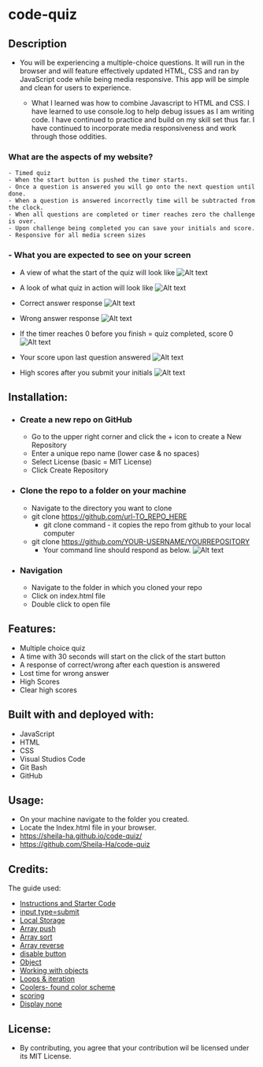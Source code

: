 # code-quiz

## Description
  - You will be experiencing a multiple-choice questions. It will run in the browser and will feature effectively updated HTML, CSS and ran by JavaScript code while being media responsive. This app will be simple and clean for users to experience.

    * What I learned was how to combine Javascript to HTML and CSS. I have learned to use console.log to help debug issues as I am writing code. I have continued to practice and build on my skill set thus far. I have continued to incorporate media responsiveness and work through those oddities.

  ### What are the aspects of my website?
    - Timed quiz
    - When the start button is pushed the timer starts.
    - Once a question is answered you will go onto the next question until done.
    - When a question is answered incorrectly time will be subtracted from the clock.
    - When all questions are completed or timer reaches zero the challenge is over.
    - Upon challenge being completed you can save your initials and score.
    - Responsive for all media screen sizes

  ### - What you are expected to see on your screen

  * A view of what the start of the quiz will look like
   ![Alt text](assets/images/beginning-of-quiz.png)


  * A look of what quiz in action will look like
   ![Alt text](assets/images/1st-question.png)


  * Correct answer response
   ![Alt text](assets/images/correct.png)


  * Wrong answer response
    ![Alt text](assets/images/wrong.png)


  * If the timer reaches 0 before you finish = quiz completed, score 0
  ![Alt text](<assets/images/0 time - quiz done.png>)

  * Your score upon last question answered 
  ![Alt text](assets/images/quiz-finished-with-seconds-remaining.png)

  * High scores after you submit your initials
  ![Alt text](assets/images/high-scores.png)

## Installation:
  - ### Create a new repo on GitHub
      - Go to the upper right corner and click the + icon to create a New Repository
      - Enter a unique repo name (lower case & no spaces)
      - Select License (basic = MIT License)
      - Click Create Repository 

  - ### Clone the repo to a folder on your machine
      - Navigate to the directory you want to clone
      - git clone https://github.com/url-TO_REPO_HERE
          - git clone command - it copies the repo from github  to your local computer
      - git clone https://github.com/YOUR-USERNAME/YOURREPOSITORY
          - Your command line should respond as below.
          ![Alt text](image.png)


  - ### Navigation
      - Navigate to the folder in which you cloned your repo
      - Click on index.html file
      - Double click to open file

## Features:
  - Multiple choice quiz
  - A time with 30 seconds will start on the click of the start button
  - A response of correct/wrong after each question is answered
  - Lost time for wrong answer
  - High Scores
  - Clear high scores

## Built with and deployed with:
  - JavaScript
  - HTML
  - CSS
  - Visual Studios Code
  - Git Bash
  - GitHub
  
## Usage:
  - On your machine navigate to the folder you created.
  - Locate the Index.html file in your browser.
  - https://sheila-ha.github.io/code-quiz/
  - https://github.com/Sheila-Ha/code-quiz

## Credits:
The guide used:
 - [Instructions and Starter Code](https://git.bootcampcontent.com/University-of-Minnesota/UofM-VIRT-FSF-PT-10-2023-U-LOLC/-/tree/main/01-HTML-Git-CSS/02-Challenge)
 - [input type=submit](https://developer.mozilla.org/en-US/docs/Web/HTML/Element/input/submit)
 - [Local Storage](https://developer.mozilla.org/en-US/docs/Web/API/Window/localStorage)
 - [Array push](https://www.w3schools.com/jsref/jsref_push.asp)
 - [Array sort](https://developer.mozilla.org/en-US/docs/Web/JavaScript/Reference/Global_Objects/Array/sort)
 - [Array reverse](https://www.w3schools.com/jsref/jsref_reverse.asp)
 - [disable button](https://developer.mozilla.org/en-US/docs/Web/API/Element/setAttribute#examples)
 - [Object](https://developer.mozilla.org/en-US/docs/Web/JavaScript/Reference/Global_Objects/Object#examples)
 - [Working with objects](https://developer.mozilla.org/en-US/docs/Web/JavaScript/Guide/Working_with_Objects#defining_methods)
 - [Loops & iteration](https://developer.mozilla.org/en-US/docs/Web/JavaScript/Guide/Loops_and_iteration#for_statement)
- [Coolers- found color scheme](https://coolors.co/palettes/trending)
- [scoring](https://developer.mozilla.org/en-US/docs/Web/JavaScript/Guide/Grammar_and_types#variable_scope)
- [Display none](https://developer.mozilla.org/en-US/docs/Web/CSS/display)


 


## License:
  - By contributing, you agree that your contribution wil be licensed under its MIT License.